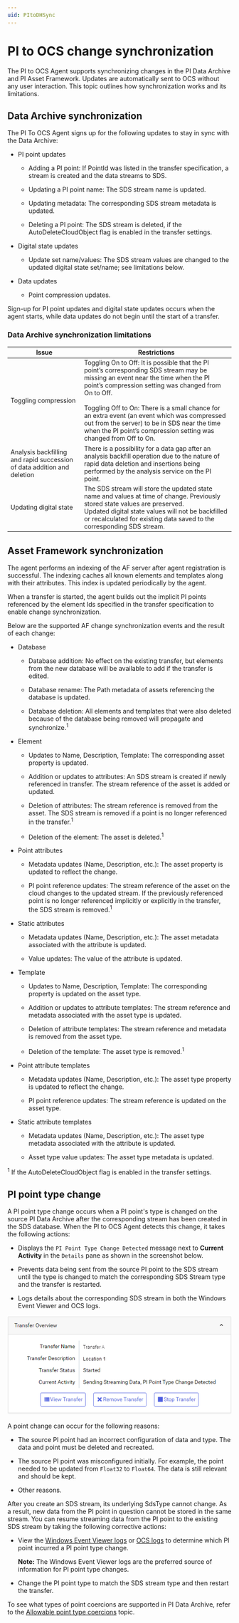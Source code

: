 ```yaml
---
uid: PItoDHSync
---
```


# PI to OCS change synchronization

The PI to OCS Agent supports synchronizing changes in the PI Data Archive and PI Asset Framework. Updates are automatically sent to OCS without any user interaction. This topic outlines how synchronization works and its limitations.

## Data Archive synchronization 

The PI To OCS Agent signs up for the following updates to stay in sync with the Data Archive:

- PI point updates

  - Adding a PI point: If PointId was listed in the transfer specification, a stream is created and the data streams to SDS.

  - Updating a PI point name: The SDS stream name is updated.

  - Updating metadata: The corresponding SDS stream metadata is updated.

  - Deleting a PI point: The SDS stream is deleted, if the AutoDeleteCloudObject flag is enabled in the transfer settings.

- Digital state updates

  - Update set name/values: The SDS stream values are changed to the updated digital state set/name; see limitations below.

- Data updates

  - Point compression updates.

Sign-up for PI point updates and digital state updates occurs when the agent starts, while data updates do not begin until the start of a transfer.

### Data Archive synchronization limitations 

| Issue | Restrictions |
| ----- | ------------ |
| Toggling compression | Toggling On to Off: It is possible that the PI point’s corresponding SDS stream may be missing an event near the time when the PI point’s compression setting was changed from On to Off. <br /><br />Toggling Off to On: There is a small chance for an extra event (an event which was compressed out from the server) to be in SDS near the time when the PI point’s compression setting was changed from Off to On. |
| Analysis backfilling and rapid succession of data addition and deletion | There is a possibility for a data gap after an analysis backfill operation due to the nature of rapid data deletion and insertions being performed by the analysis service on the PI point. |
| Updating digital state | The SDS stream will store the updated state name and values at time of change. Previously stored state values are preserved.<br />Updated digital state values will not be backfilled or recalculated for existing data saved to the corresponding SDS stream. |

## Asset Framework synchronization 

The agent performs an indexing of the AF server after agent registration is successful. The indexing caches all known elements and templates along with their attributes. This index is updated periodically by the agent.

When a transfer is started, the agent builds out the implicit PI points referenced by the element Ids specified in the transfer specification to enable change synchronization.

Below are the supported AF change synchronization events and the result of each change:

- Database

  - Database addition: No effect on the existing transfer, but elements from the new database will be available to add if the transfer is edited.

  - Database rename: The Path metadata of assets referencing the database is updated.

  - Database deletion: All elements and templates that were also deleted because of the database being removed will propagate and synchronize.<sup>1</sup>

- Element

  - Updates to Name, Description, Template: The corresponding asset property is updated.

  - Addition or updates to attributes: An SDS stream is created if newly referenced in transfer. The stream reference of the asset is added or updated.

  - Deletion of attributes: The stream reference is removed from the asset. The SDS stream is removed if a point is no longer referenced in the transfer.<sup>1</sup>

  - Deletion of the element: The asset is deleted.<sup>1</sup>

- Point attributes

  - Metadata updates (Name, Description, etc.): The asset property is updated to reflect the change.

  - PI point reference updates: The stream reference of the asset on the cloud changes to the updated stream. If the previously referenced point is no longer referenced implicitly or explicitly in the transfer, the SDS stream is removed.<sup>1</sup>

- Static attributes

  - Metadata updates (Name, Description, etc.): The asset metadata associated with the attribute is updated.

  - Value updates: The value of the attribute is updated.

- Template

  - Updates to Name, Description, Template: The corresponding property is updated on the asset type.

  - Addition or updates to attribute templates: The stream reference and metadata associated with the asset type is updated.

  - Deletion of attribute templates: The stream reference and metadata is removed from the asset type.

  - Deletion of the template: The asset type is removed.<sup>1</sup>

- Point attribute templates

  - Metadata updates (Name, Description, etc.): The asset type property is updated to reflect the change.

  - PI point reference updates: The stream reference is updated on the asset type.

- Static attribute templates

  - Metadata updates (Name, Description, etc.): The asset type metadata associated with the attribute is updated.

  - Asset type value updates: The asset type metadata is updated.

<sup>1</sup> If the AutoDeleteCloudObject flag is enabled in the transfer settings.

## PI point type change

A PI point type change occurs when a PI point's type is changed on the source PI Data Archive after the corresponding stream has been created in the SDS database. When the PI to OCS Agent detects this change, it takes the following actions:

- Displays the `PI Point Type Change Detected` message next to **Current Activity** in the `Details` pane as shown in the screenshot below.

- Prevents data being sent from the source PI point to the SDS stream until the type is changed to match the corresponding SDS Stream type and the transfer is restarted.

- Logs details about the corresponding SDS stream in both the Windows Event Viewer and OCS logs.

![](../../images/pi-point-type-change.png)

A point change can occur for the following reasons:

* The source PI point had an incorrect configuration of data and type. The data and point must be deleted and recreated.

* The source PI point was misconfigured initially. For example, the point needed to be updated from `Float32` to `Float64`. The data is still relevant and should be kept.

* Other reasons.
<!--Angela Flores 6/28/21 This list is oddly specific. Also, what is PI to OCS Services? And PI to OCS service? This topic still needs work. --> 
<!--VT, 11/29/21: PI to OCS Services/service is the PI to OCS Agent. I had a discussion w/one of the Bonsai developers, Zane Odeh & he confirmed this info. They have been removed from this topic. This topic was updated recently. What other work is needed?-->

After you create an SDS stream, its underlying SdsType cannot change. As a result, new data from the PI point in question cannot be stored in the same stream. You can resume streaming data from the PI point to the existing SDS stream by taking the following corrective actions:

- View the [Windows Event Viewer logs](xref:view-logs) or [OCS logs](xref:download-tenant-log) to determine which PI point incurred a PI point type change.

    **Note:** The Windows Event Viewer logs are the preferred source of information for PI point type changes.

- Change the PI point type to match the SDS stream type and then restart the transfer.

To see what types of point coercions are supported in PI Data Archive, refer to the [Allowable point type coercions](https://docs.osisoft.com/bundle/pi-server/page/allowable-point-type-coercions.html) topic.<!--Angela Flores 6/28/21 should that be "coercions" or "conversions"? --> <!--VTT, 11/29/21: Coercion is the preferred term per the referenced topic.-->

